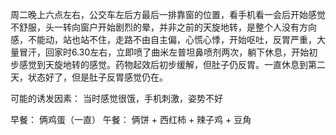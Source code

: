 

周二晚上六点左右，公交车左后方最后一排靠窗的位置，看手机看一会后开始感觉不舒服，头一转向窗户开始剧烈的晕，并非之前的天旋地转，是整个人没有方向感，不能动，站也站不住，走路不由自主偏，心慌心悸，开始呕吐，反胃严重，大量冒汗，回家时6.30左右，立即喷了曲米左普坦鼻喷剂两次，躺下休息，开始初步感觉到天旋地转的感觉。药物起效后初步缓解，但肚子仍反胃。一直休息到第二天，状态好了，但是肚子反胃感觉仍在。

可能的诱发因素： 当时感觉很饿，手机刺激，姿势不好

早餐： 俩鸡蛋（一直）
午餐： 俩饼 + 西红柿 + 辣子鸡 + 豆角